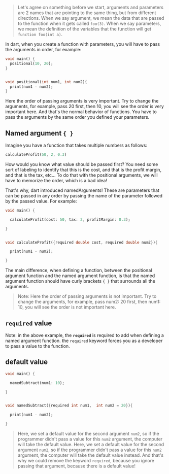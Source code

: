 > Let's agree on something before we start, arguments and parameters are 2 names that are pointing to the same thing, but from different directions. When we say argument, we mean the data that are passed to the function when it gets called `foo(3)`. When we say parameters, we mean the definition of the variables that the function will get `function foo(int a)`.

In dart, when you create a function with parameters, you will have to pass the arguments in order, for example:

```dart
void main() {
  positional(10, 20);
}


void positional(int num1, int num2){
  print(num1 - num2);
}
```

Here the order of passing arguments is very important. Try to change the arguments, for example, pass 20 first, then 10, you will see the order is very important here. And that's the normal behavior of functions. You have to pass the arguments by the same order you defined your parameters.

## Named argument `{ }`

Imagine you have a function that takes multiple numbers as follows:

```dart
calculateProfit(50, 2, 0.3)
```

How would you know what value should be passed first? You need some sort of labeling to identify that this is the cost, and that is the profit margin, and that is the tax, etc...
To do that with the positional arguments, we will have to memorize the order, which is a bad idea!

That's why, dart introduced namedArguments! These are parameters that can be passed in any order by passing the name of the parameter followed by the passed value. For example:

```dart
void main() {

  calculateProfit(cost: 50, tax: 2, profitMargin: 0.3);

}


void calculateProfit({required double cost, required double num2}){

  print(num1 - num2);

}
```

The main difference, when defining a function, between the positional argument function and the named argument function, is that the named argument function should have curly brackets `{ }` that surrounds all the arguments.

> Note: Here the order of passing arguments is not important. Try to change the arguments, for example, pass num2: 20 first, then num1: 10, you will see the order is not important here.

## `required` value

Note: in the above example, the **`required`** is required to add when defining a named argument function. the `required` keyword forces you as a developer to pass a value to the function.

## default value

```dart
void main() {

  namedSubtract(num1: 10);

}


void namedSubtract({required int num1,  int num2 = 20}){

  print(num1 - num2);

}
```

> Here, we set a default value for the second argument `num2`, so if the programmer didn't pass a value for this `num2` argument, the computer will take the default value.
> Here, we set a default value for the second argument `num2`, so if the programmer didn't pass a value for this `num2` argument, the computer will take the default value instead. And that's why we could remove the keyword `required`, because you ignore passing that argument, because there is a default value!
